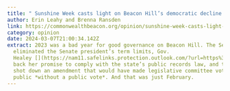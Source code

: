 ```yaml
---
title: " Sunshine Week casts light on Beacon Hill’s democratic decline "
author: Erin Leahy and Brenna Ransden
link: https://commonwealthbeacon.org/opinion/sunshine-week-casts-light-on-beacon-hills-democratic-decline/
category: opinion
date: 2024-03-07T21:00:34.142Z
extract: 2023 was a bad year for good governance on Beacon Hill. The Senate
  eliminated the Senate president’s term limits, Gov.
  Healey [](https://nam11.safelinks.protection.outlook.com/?url=https%3A%2F%2Fwww.bostonglobe.com%2F2023%2F02%2F20%2Fmetro%2Fhealey-who-once-vowed-not-claim-blanket-public-records-exemption-governor-refuses-release-call-logs-e-mails%2F&data=05%7C02%7Cmjonas%40massinc.org%7C64d8f76e440d43b1073408dc3d69e82a%7C2e4281ac78ee4d85a6c5083153ea1b48%7C1%7C0%7C638452774231198431%7CUnknown%7CTWFpbGZsb3d8eyJWIjoiMC4wLjAwMDAiLCJQIjoiV2luMzIiLCJBTiI6Ik1haWwiLCJXVCI6Mn0%3D%7C0%7C%7C%7C&sdata=jG%2FbBWEwh3oLkIEZl337PMY4Vbl1wQLieC%2FRUVmhQdY%3D&reserved=0)walked
  back her promise to comply with the state’s public records law, and the House
  shot down an amendment that would have made legislative committee votes
  public *without a public vote*. And that was just February.
---
```

